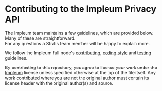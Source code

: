 Contributing to the Impleum Privacy API
================================

The Impleum team maintains a few guidelines, which are provided below. Many of these are straightforward.  
For any questions a Stratis team member will be happy to explain more.

We follow the Impleum Full node's [contributing](https://github.com/impleum/ImpleumBitcoinFullNode/blob/master/Documentation/contributing.md), [coding style](https://github.com/stratisproject/impleum/ImpleumBitcoinFullNode/blob/master/Documentation/coding-style.md) and [testing](https://github.com/stratisproject/impleum/ImpleumBitcoinFullNode/blob/master/Documentation/testing-guidelines.md) guidelines.

By contributing to this repository, you agree to license your work under the 
[Impleum](https://github.com/impleum/ImpleumBitcoinFullNode/blob/master/LICENSE) license unless specified otherwise at 
the top of the file itself. Any work contributed where you are not the original 
author must contain its license header with the original author(s) and source.
